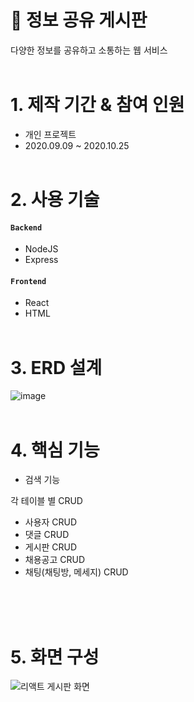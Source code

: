 # 📌 정보 공유 게시판
다양한 정보를 공유하고 소통하는 웹 서비스
</br></br>

# 1. 제작 기간 & 참여 인원

- 개인 프로젝트
- 2020.09.09 ~ 2020.10.25
  </br></br>

# 2. 사용 기술

#### `Backend`

- NodeJS
- Express

#### `Frontend`
- React
- HTML
 </br></br>

# 3. ERD 설계

![image](https://github.com/pjaehyun/react-board/assets/56579736/c1e89d21-6005-439a-a18f-dbcae9365dc7)
</br></br>


# 4. 핵심 기능
- 검색 기능
<summary>각 테이블 별 CRUD</summary>

- 사용자 CRUD
- 댓글 CRUD
- 게시판 CRUD
- 채용공고 CRUD
- 채팅(채팅방, 메세지) CRUD
</details>
</br>
</br></br>

# 5. 화면 구성

![리액트 게시판 화면](https://github.com/pjaehyun/react-board/assets/56579736/ac99f4c0-a8ff-4c03-9637-04f412924db5)
</br></br>
